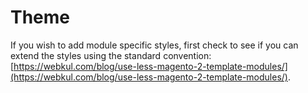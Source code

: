 # Theme

If you wish to add module specific styles, first check to see if you can extend the styles using the standard convention: [https://webkul.com/blog/use-less-magento-2-template-modules/](https://webkul.com/blog/use-less-magento-2-template-modules/).
